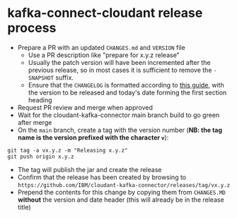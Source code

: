 # kafka-connect-cloudant release process

* Prepare a PR with an updated `CHANGES.md` and `VERSION` file
  * Use a PR description like "prepare for x.y.z release"
  * Usually the patch version will have been incremented after the previous release, so in most cases it is sufficient to remove the `-SNAPSHOT` suffix.
  * Ensure that the `CHANGELOG` is formatted according to [this guide](https://github.ibm.com/cloudant/integrations/blob/main/processes/changelog_tags.md), with the version to be released and today's date forming the first section heading
* Request PR review and merge when approved
* Wait for the cloudant-kafka-connector main branch build to go green after merge
* On the `main` branch, create a tag with the version number (**NB: the tag name is the version prefixed with the character `v`**):
```
git tag -a vx.y.z -m "Releasing x.y.z"
git push origin x.y.z
```
* The tag will publish the jar and create the release
* Confirm that the release has been created by browsing to `https://github.com/IBM/cloudant-kafka-connector/releases/tag/vx.y.z`
* Prepend the contents for this change by copying them from `CHANGES.MD` **without** the version and date header (this will already be in the release title)
